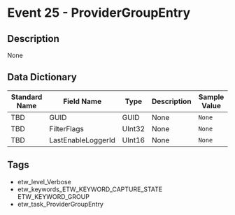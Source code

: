 # Event 25 - ProviderGroupEntry

## Description
None

## Data Dictionary
|Standard Name|Field Name|Type|Description|Sample Value|
|---|---|---|---|---|
|TBD|GUID|GUID|None|`None`|
|TBD|FilterFlags|UInt32|None|`None`|
|TBD|LastEnableLoggerId|UInt16|None|`None`|

## Tags
* etw_level_Verbose
* etw_keywords_ETW_KEYWORD_CAPTURE_STATE ETW_KEYWORD_GROUP
* etw_task_ProviderGroupEntry